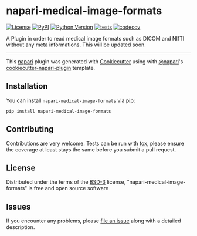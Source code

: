 # napari-medical-image-formats

[![License](https://img.shields.io/pypi/l/napari-medical-image-formats.svg?color=green)](https://github.com/MBPhys/napari-medical-image-formats/raw/master/LICENSE)
[![PyPI](https://img.shields.io/pypi/v/napari-medical-image-formats.svg?color=green)](https://pypi.org/project/napari-medical-image-formats)
[![Python Version](https://img.shields.io/pypi/pyversions/napari-medical-image-formats.svg?color=green)](https://python.org)
[![tests](https://github.com/MBPhys/napari-medical-image-formats/workflows/tests/badge.svg)](https://github.com/MBPhys/napari-medical-image-formats/actions)
[![codecov](https://codecov.io/gh/MBPhys/napari-medical-image-formats/branch/master/graph/badge.svg)](https://codecov.io/gh/MBPhys/napari-medical-image-formats)

A Plugin in order to read medical image formats such as DICOM and NIfTI without any meta informations. This will be updated soon.

----------------------------------

This [napari] plugin was generated with [Cookiecutter] using with [@napari]'s [cookiecutter-napari-plugin] template.

<!--
Don't miss the full getting started guide to set up your new package:
https://github.com/napari/cookiecutter-napari-plugin#getting-started

and review the napari docs for plugin developers:
https://napari.org/docs/plugins/index.html
-->

## Installation

You can install `napari-medical-image-formats` via [pip]:

    pip install napari-medical-image-formats

## Contributing

Contributions are very welcome. Tests can be run with [tox], please ensure
the coverage at least stays the same before you submit a pull request.

## License

Distributed under the terms of the [BSD-3] license,
"napari-medical-image-formats" is free and open source software

## Issues

If you encounter any problems, please [file an issue] along with a detailed description.

[napari]: https://github.com/napari/napari
[Cookiecutter]: https://github.com/audreyr/cookiecutter
[@napari]: https://github.com/napari
[MIT]: http://opensource.org/licenses/MIT
[BSD-3]: http://opensource.org/licenses/BSD-3-Clause
[GNU GPL v3.0]: http://www.gnu.org/licenses/gpl-3.0.txt
[GNU LGPL v3.0]: http://www.gnu.org/licenses/lgpl-3.0.txt
[Apache Software License 2.0]: http://www.apache.org/licenses/LICENSE-2.0
[Mozilla Public License 2.0]: https://www.mozilla.org/media/MPL/2.0/index.txt
[cookiecutter-napari-plugin]: https://github.com/napari/cookiecutter-napari-plugin
[file an issue]: https://github.com/MBPhys/napari-medical-image-formats/issues
[napari]: https://github.com/napari/napari
[tox]: https://tox.readthedocs.io/en/latest/
[pip]: https://pypi.org/project/pip/
[PyPI]: https://pypi.org/
